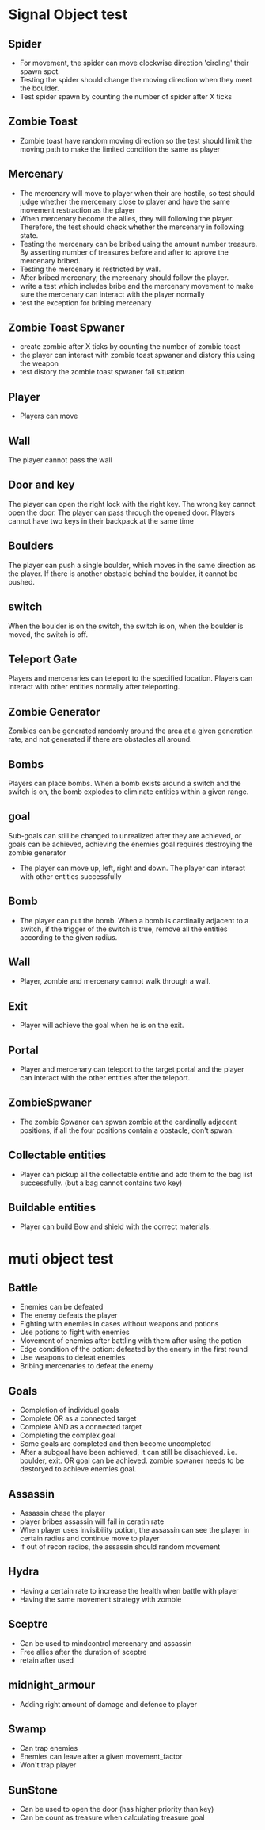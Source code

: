 # Signal Object test
## Spider
- For movement, the spider can move clockwise direction 'circling' their spawn spot.
- Testing the spider should change the moving direction when they meet the boulder.
- Test spider spawn by counting the number of spider after X ticks

## Zombie Toast
- Zombie toast have random moving direction so the test should limit the moving path to make the limited condition the same as player
## Mercenary
- The mercenary will move to player when their are hostile, so test should judge whether the mercenary close to player and have the same movement restraction as the player
- When mercenary become the allies, they will following the player. Therefore, the test should check whether the mercenary in following state.
- Testing the mercenary can be bribed using the amount number treasure. By asserting number of treasures before and after to aprove the mercenary bribed.
- Testing the mercenary is restricted by wall.
- After bribed mercenary, the mercenary should follow the player.
- write a test which includes bribe and the mercenary movement to make sure the mercenary can interact with the player normally
- test the exception for bribing mercenary

## Zombie Toast Spwaner
- create zombie after X ticks by counting the number of zombie toast
- the player can interact with zombie toast spwaner and distory this using the weapon
- test distory the zombie toast spwaner fail situation
## Player
- Players can move
## Wall
The player cannot pass the wall

## Door and key
The player can open the right lock with the right key. 
The wrong key cannot open the door. 
The player can pass through the opened door. 
Players cannot have two keys in their backpack at the same time

## Boulders
The player can push a single boulder, which moves in the same direction as the player. 
If there is another obstacle behind the boulder, it cannot be pushed.

## switch
When the boulder is on the switch, the switch is on, when the boulder is moved, the switch is off.

## Teleport Gate
Players and mercenaries can teleport to the specified location. 
Players can interact with other entities normally after teleporting.

## Zombie Generator
Zombies can be generated randomly around the area at a given generation rate, and not generated if there are obstacles all around.

## Bombs
Players can place bombs. When a bomb exists around a switch and the switch is on, the bomb explodes to eliminate entities within a given range.

## goal
Sub-goals can still be changed to unrealized after they are achieved, or goals can be achieved, achieving the enemies goal requires destroying the zombie generator
- The player can move up, left, right and down. The player can interact with other entities successfully


## Bomb
- The player can put the bomb. When a bomb is cardinally adjacent to a switch, if the trigger of the switch is true, remove all the entities according to the given radius.


## Wall
- Player, zombie and mercenary cannot walk through a wall.

## Exit
- Player will achieve the goal when he is on the exit.

## Portal
- Player and mercenary can teleport to the target portal and the player can interact with the other entities after the teleport.

## ZombieSpwaner
- The zombie Spwaner can spwan zombie at the cardinally adjacent positions, if all the four positions contain a obstacle, don't spwan.


## Collectable entities
- Player can pickup all the collectable entitie and add them to the bag list successfully. (but a bag cannot contains two key)

## Buildable entities
- Player can build Bow and shield with the correct materials.

# muti object test
## Battle
- Enemies can be defeated
- The enemy defeats the player
- Fighting with enemies in cases without weapons and potions
- Use potions to fight with enemies
- Movement of enemies after battling with them after using the potion
- Edge condition of the potion: defeated by the enemy in the first round
- Use weapons to defeat enemies
- Bribing mercenaries to defeat the enemy

## Goals
- Completion of individual goals
- Complete OR as a connected target
- Complete AND as a connected target
- Completing the complex goal
- Some goals are completed and then become uncompleted
- After a subgoal have been achieved, it can still be disachieved. i.e. boulder, exit. OR goal can be achieved. zombie spwaner needs to be destoryed to achieve enemies goal.



## Assassin
- Assassin chase the player
- player bribes assassin will fail in ceratin rate
- When player uses invisibility potion, the assassin can see the player in certain radius and continue move to player
- If out of recon radios, the assassin should random movement

## Hydra
- Having a certain rate to increase the health when battle with player
- Having the same movement strategy with zombie

## Sceptre
- Can be used to mindcontrol mercenary and assassin
- Free allies after the duration of sceptre
- retain after used

## midnight_armour
- Adding right amount of damage and defence to player

## Swamp
- Can trap enemies
- Enemies can leave after a given movement_factor
- Won't trap player

## SunStone
- Can be used to open the door (has higher priority than key)
- Can be count as treasure when calculating treasure goal

